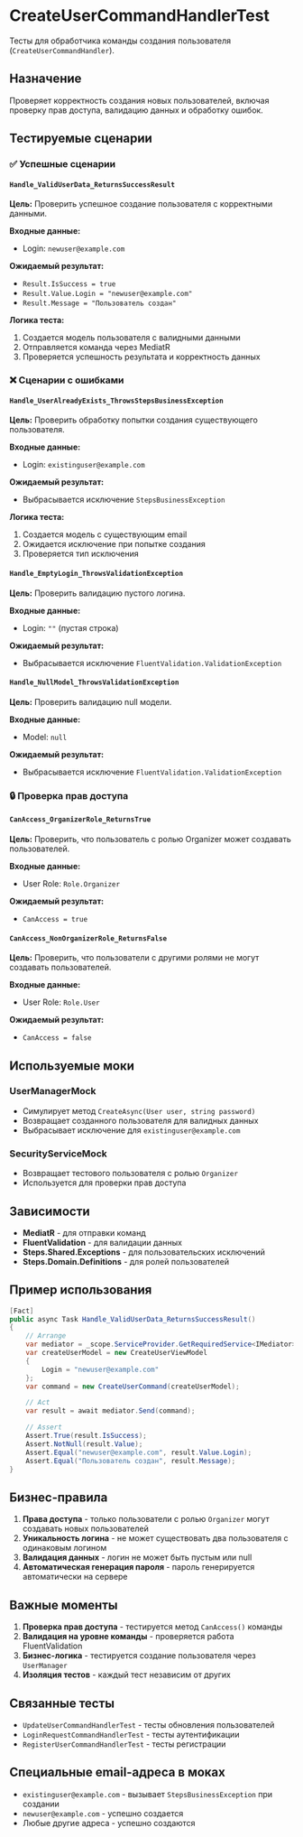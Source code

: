 # CreateUserCommandHandlerTest

Тесты для обработчика команды создания пользователя (`CreateUserCommandHandler`).

## Назначение

Проверяет корректность создания новых пользователей, включая проверку прав доступа, валидацию данных и обработку ошибок.

## Тестируемые сценарии

### ✅ Успешные сценарии

#### `Handle_ValidUserData_ReturnsSuccessResult`
**Цель:** Проверить успешное создание пользователя с корректными данными.

**Входные данные:**
- Login: `newuser@example.com`

**Ожидаемый результат:**
- `Result.IsSuccess = true`
- `Result.Value.Login = "newuser@example.com"`
- `Result.Message = "Пользователь создан"`

**Логика теста:**
1. Создается модель пользователя с валидными данными
2. Отправляется команда через MediatR
3. Проверяется успешность результата и корректность данных

### ❌ Сценарии с ошибками

#### `Handle_UserAlreadyExists_ThrowsStepsBusinessException`
**Цель:** Проверить обработку попытки создания существующего пользователя.

**Входные данные:**
- Login: `existinguser@example.com`

**Ожидаемый результат:**
- Выбрасывается исключение `StepsBusinessException`

**Логика теста:**
1. Создается модель с существующим email
2. Ожидается исключение при попытке создания
3. Проверяется тип исключения

#### `Handle_EmptyLogin_ThrowsValidationException`
**Цель:** Проверить валидацию пустого логина.

**Входные данные:**
- Login: `""` (пустая строка)

**Ожидаемый результат:**
- Выбрасывается исключение `FluentValidation.ValidationException`

#### `Handle_NullModel_ThrowsValidationException`
**Цель:** Проверить валидацию null модели.

**Входные данные:**
- Model: `null`

**Ожидаемый результат:**
- Выбрасывается исключение `FluentValidation.ValidationException`

### 🔒 Проверка прав доступа

#### `CanAccess_OrganizerRole_ReturnsTrue`
**Цель:** Проверить, что пользователь с ролью Organizer может создавать пользователей.

**Входные данные:**
- User Role: `Role.Organizer`

**Ожидаемый результат:**
- `CanAccess = true`

#### `CanAccess_NonOrganizerRole_ReturnsFalse`
**Цель:** Проверить, что пользователи с другими ролями не могут создавать пользователей.

**Входные данные:**
- User Role: `Role.User`

**Ожидаемый результат:**
- `CanAccess = false`

## Используемые моки

### UserManagerMock
- Симулирует метод `CreateAsync(User user, string password)`
- Возвращает созданного пользователя для валидных данных
- Выбрасывает исключение для `existinguser@example.com`

### SecurityServiceMock
- Возвращает тестового пользователя с ролью `Organizer`
- Используется для проверки прав доступа

## Зависимости

- **MediatR** - для отправки команд
- **FluentValidation** - для валидации данных
- **Steps.Shared.Exceptions** - для пользовательских исключений
- **Steps.Domain.Definitions** - для ролей пользователей

## Пример использования

```csharp
[Fact]
public async Task Handle_ValidUserData_ReturnsSuccessResult()
{
    // Arrange
    var mediator = _scope.ServiceProvider.GetRequiredService<IMediator>();
    var createUserModel = new CreateUserViewModel 
    { 
        Login = "newuser@example.com"
    };
    var command = new CreateUserCommand(createUserModel);

    // Act
    var result = await mediator.Send(command);

    // Assert
    Assert.True(result.IsSuccess);
    Assert.NotNull(result.Value);
    Assert.Equal("newuser@example.com", result.Value.Login);
    Assert.Equal("Пользователь создан", result.Message);
}
```

## Бизнес-правила

1. **Права доступа** - только пользователи с ролью `Organizer` могут создавать новых пользователей
2. **Уникальность логина** - не может существовать два пользователя с одинаковым логином
3. **Валидация данных** - логин не может быть пустым или null
4. **Автоматическая генерация пароля** - пароль генерируется автоматически на сервере

## Важные моменты

1. **Проверка прав доступа** - тестируется метод `CanAccess()` команды
2. **Валидация на уровне команды** - проверяется работа FluentValidation
3. **Бизнес-логика** - тестируется создание пользователя через `UserManager`
4. **Изоляция тестов** - каждый тест независим от других

## Связанные тесты

- `UpdateUserCommandHandlerTest` - тесты обновления пользователей
- `LoginRequestCommandHandlerTest` - тесты аутентификации
- `RegisterUserCommandHandlerTest` - тесты регистрации

## Специальные email-адреса в моках

- `existinguser@example.com` - вызывает `StepsBusinessException` при создании
- `newuser@example.com` - успешно создается
- Любые другие адреса - успешно создаются 